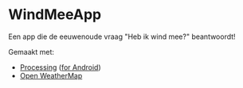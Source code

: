 # WindMeeApp
Een app die de eeuwenoude vraag "Heb ik wind mee?" beantwoordt!

Gemaakt met:
* [Processing](http://processing.org) ([for Android](http://android.processing.org))
* [Open WeatherMap](http://openweathermap.org)
